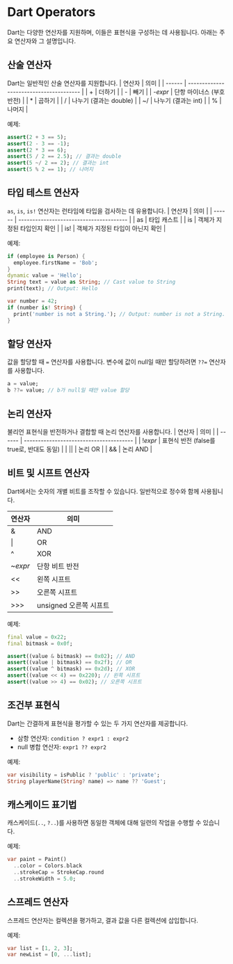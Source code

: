 # Dart Operators

Dart는 다양한 연산자를 지원하며, 이들은 표현식을 구성하는 데 사용됩니다. 아래는 주요 연산자와 그 설명입니다.

## 산술 연산자

Dart는 일반적인 산술 연산자를 지원합니다.
| 연산자 | 의미                                    |
| ------ | --------------------------------------- |
| +      | 더하기                                  |
| \-     | 빼기                                    |
| \-_expr_ | 단항 마이너스 (부호 반전)              |
| \*     | 곱하기                                  |
| /      | 나누기 (결과는 double)                  |
| \~/    | 나누기 (결과는 int)                     |
| %      | 나머지                                  |

예제:

```dart
assert(2 + 3 == 5);
assert(2 - 3 == -1);
assert(2 * 3 == 6);
assert(5 / 2 == 2.5); // 결과는 double
assert(5 ~/ 2 == 2); // 결과는 int
assert(5 % 2 == 1); // 나머지
```

## 타입 테스트 연산자

`as`, `is`, `is!` 연산자는 런타임에 타입을 검사하는 데 유용합니다.
| 연산자 | 의미                                    |
| ------ | --------------------------------------- |
| as     | 타입 캐스트                                                          |
| is     | 객체가 지정된 타입인지 확인                                          |
| is!    | 객체가 지정된 타입이 아닌지 확인                                     |

예제:

```dart
if (employee is Person) {
  employee.firstName = 'Bob';
}
dynamic value = 'Hello';
String text = value as String; // Cast value to String
print(text); // Output: Hello

var number = 42;
if (number is! String) {
  print('number is not a String.'); // Output: number is not a String.
}
```

## 할당 연산자

값을 할당할 때 `=` 연산자를 사용합니다. 변수에 값이 null일 때만 할당하려면 `??=` 연산자를 사용합니다.

```dart
a = value;
b ??= value; // b가 null일 때만 value 할당
```

## 논리 연산자

불리언 표현식을 반전하거나 결합할 때 논리 연산자를 사용합니다.
| 연산자 | 의미                                    |
| ------ | --------------------------------------- |
| !_expr_ | 표현식 반전 (false를 true로, 반대도 동일) |
| \||    | 논리 OR                                 |
| &&     | 논리 AND                                |

## 비트 및 시프트 연산자

Dart에서는 숫자의 개별 비트를 조작할 수 있습니다. 일반적으로 정수와 함께 사용됩니다.

| 연산자 | 의미                                    |
| ------ | --------------------------------------- |
| &      | AND                                     |
| \|     | OR                                      |
| ^      | XOR                                     |
| \~_expr_ | 단항 비트 반전                         |
| <<     | 왼쪽 시프트                             |
| \>>    | 오른쪽 시프트                           |
| \>>>   | unsigned 오른쪽 시프트                  |

예제:

```dart
final value = 0x22;
final bitmask = 0x0f;

assert((value & bitmask) == 0x02); // AND
assert((value | bitmask) == 0x2f); // OR
assert((value ^ bitmask) == 0x2d); // XOR
assert((value << 4) == 0x220); // 왼쪽 시프트
assert((value >> 4) == 0x02); // 오른쪽 시프트
```

## 조건부 표현식

Dart는 간결하게 표현식을 평가할 수 있는 두 가지 연산자를 제공합니다.

- 삼항 연산자: `condition ? expr1 : expr2`
- null 병합 연산자: `expr1 ?? expr2`

예제:

```dart
var visibility = isPublic ? 'public' : 'private';
String playerName(String? name) => name ?? 'Guest';
```

## 캐스케이드 표기법

캐스케이드(`..`, `?..`)를 사용하면 동일한 객체에 대해 일련의 작업을 수행할 수 있습니다.

예제:

```dart
var paint = Paint()
  ..color = Colors.black
  ..strokeCap = StrokeCap.round
  ..strokeWidth = 5.0;
```

## 스프레드 연산자

스프레드 연산자는 컬렉션을 평가하고, 결과 값을 다른 컬렉션에 삽입합니다.

예제:

```dart
var list = [1, 2, 3];
var newList = [0, ...list];
```

